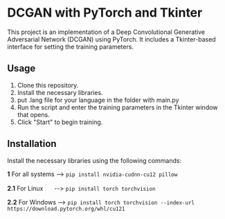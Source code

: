 # DCGAN with PyTorch and Tkinter

This project is an implementation of a Deep Convolutional Generative Adversarial Network (DCGAN) using PyTorch. It includes a Tkinter-based interface for setting the training parameters.

## Usage

1. Clone this repository.
2. Install the necessary libraries.
3. put .lang file for your language in the folder with main.py
4. Run the script and enter the training parameters in the Tkinter window that opens.
5. Click "Start" to begin training.

## Installation

Install the necessary libraries using the following commands:

**1** For all systems --> ```pip install nvidia-cudnn-cu12 pillow```

**2.1** For Linuxㅤㅤ--> ```pip install torch torchvision```

**2.2** For Windows --> ```pip install torch torchvision --index-url https://download.pytorch.org/whl/cu121```

